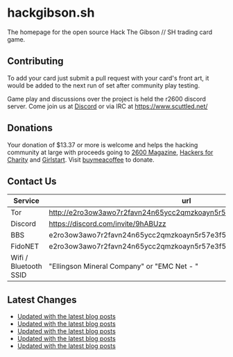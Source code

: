 # hackgibson.sh
The homepage for the open source Hack The Gibson // SH trading card game.


## Contributing

To add your card just submit a pull request with your card's front art, it would be added to the next run of set after community play testing.

Game play and discussions over the project is held the r2600 discord server. Come join us at [Discord](https://discord.com/invite/9hABUzz) or via IRC at https://www.scuttled.net/


## Donations

Your donation of $13.37 or more is welcome and helps the hacking community at large with proceeds going to [2600 Magazine](https://2600.com/), [Hackers for Charity](https://hackersforcharity.org) and [Girlstart](https://girlstart.org).  Visit [buymeacoffee](https://www.buymeacoffee.com/hackgibson.sh) to donate.


## Contact Us

Service | url
-|-
Tor | http://e2ro3ow3awo7r2favn24n65ycc2qmzkoayn5r57e3f56nvjwdcgg32ad.onion
Discord | https://discord.com/invite/9hABUzz
BBS | e2ro3ow3awo7r2favn24n65ycc2qmzkoayn5r57e3f56nvjwdcgg32ad.onion:23
FidoNET | e2ro3ow3awo7r2favn24n65ycc2qmzkoayn5r57e3f56nvjwdcgg32ad.onion:24554
Wifi / Bluetooth SSID | "Ellingson Mineral Company" or "EMC Net - <fidonet address>"

## Latest Changes
<!-- BLOG-POST-LIST:START -->
- [Updated with the latest blog posts](https://github.com/DFW2600/hackgibson.sh/commit/10b494f489a6741027165dd219c62efdcf148f6d)
- [Updated with the latest blog posts](https://github.com/DFW2600/hackgibson.sh/commit/29527110689236a7e681730230d8b538992b9fa2)
- [Updated with the latest blog posts](https://github.com/DFW2600/hackgibson.sh/commit/92446d35af472abfbd3f13bcf314d1d65697072e)
- [Updated with the latest blog posts](https://github.com/DFW2600/hackgibson.sh/commit/61a6a42c6662b951a6ac0a0c4463c5c8305fb3fc)
- [Updated with the latest blog posts](https://github.com/DFW2600/hackgibson.sh/commit/1c64e7e26ee8c18b3afe125569b484b9363543e9)
<!-- BLOG-POST-LIST:END -->

